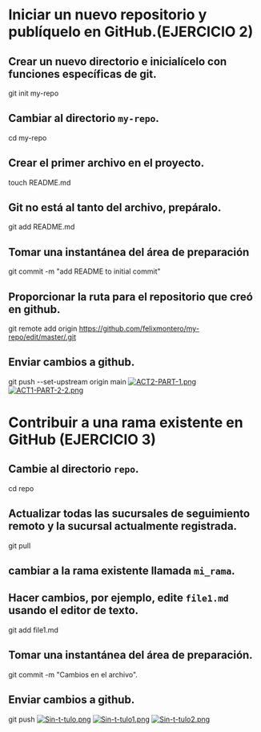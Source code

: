 # Iniciar un nuevo repositorio y publíquelo en GitHub.(EJERCICIO 2)
## Crear un nuevo directorio e inicialícelo con funciones específicas de git.
git init my-repo
## Cambiar al directorio `my-repo`.
cd my-repo
## Crear el primer archivo en el proyecto.
touch README.md
## Git no está al tanto del archivo, prepáralo.
git add README.md
## Tomar una instantánea del área de preparación
git commit -m "add README to initial commit"
## Proporcionar la ruta para el repositorio que creó en github.
git remote add origin https://github.com/felixmontero/my-repo/edit/master/.git
## Enviar cambios a github.
git push --set-upstream origin main
[![ACT2-PART-1.png](https://i.postimg.cc/fymfPjNG/ACT2-PART-1.png)](https://postimg.cc/9wX9R9zb)
[![ACT1-PART-2-2.png](https://i.postimg.cc/Y2R96LY0/ACT1-PART-2-2.png)](https://postimg.cc/7bCwD6Br)

# Contribuir a una rama existente en GitHub (EJERCICIO 3)

## Cambie al directorio `repo`.
cd repo
## Actualizar todas las sucursales de seguimiento remoto y la sucursal actualmente registrada.
git pull
## cambiar a la rama existente llamada `mi_rama`.
## Hacer cambios, por ejemplo, edite `file1.md` usando el editor de texto.
git add file1.md
## Tomar una instantánea del área de preparación.
git commit -m "Cambios en el archivo".
## Enviar cambios a github.
git push
[![Sin-t-tulo.png](https://i.postimg.cc/mZPLHpLX/Sin-t-tulo.png)](https://postimg.cc/23fNpwBh)
[![Sin-t-tulo1.png](https://i.postimg.cc/g0LsRP7c/Sin-t-tulo1.png)](https://postimg.cc/Ffm05wmw)
[![Sin-t-tulo2.png](https://i.postimg.cc/wMqDWKwm/Sin-t-tulo2.png)](https://postimg.cc/zbQLBQZz)
